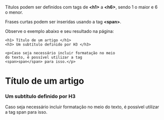 Títulos podem ser definidos com tags de <b><h1\></b> a <b><h6\></b>, sendo 1 o maior e 6 o menor. 

Frases curtas podem ser inseridas usando a tag <b><span\></b>.

Observe o exemplo abaixo e seu resultado na página:

	<h1> Título de um artigo </h1>
	<h3> Um subtítulo definido por H3 </h3>
	
	<p>Caso seja necessário incluir formatação no meio 
	do texto, é possível utilizar a tag 
	<span>span</span> para isso.</p>

 <h1> Título de um artigo </h1>
 <h3> Um subtítulo definido por H3 </h3>
 
 <p>Caso seja necessário incluir formatação 
 no meio do texto, é possível utilizar a tag 
 <span>span</span> para isso.</p>